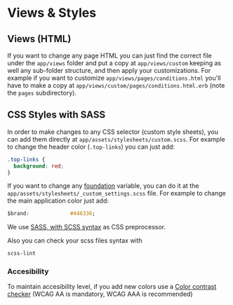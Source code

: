 # Views & Styles

## Views \(HTML\)

If you want to change any page HTML you can just find the correct file under the `app/views` folder and put a copy at `app/views/custom` keeping as well any sub-folder structure, and then apply your customizations. For example if you want to customize `app/views/pages/conditions.html` you'll have to make a copy at `app/views/custom/pages/conditions.html.erb` \(note the `pages` subdirectory\).

## CSS Styles with SASS

In order to make changes to any CSS selector \(custom style sheets\), you can add them directly at `app/assets/stylesheets/custom.scss`. For example to change the header color \(`.top-links`\) you can just add:

```css
.top-links {
  background: red;
}
```

If you want to change any [foundation](http://foundation.zurb.com/) variable, you can do it at the `app/assets/stylesheets/_custom_settings.scss` file. For example to change the main application color just add:

```css
$brand:             #446336;
```

We use [SASS, with SCSS syntax](http://sass-lang.com/guide) as CSS preprocessor.

Also you can check your scss files syntax with

```bash
scss-lint
```

### Accesibility

To maintain accesibility level, if you add new colors use a [Color contrast checker](http://webaim.org/resources/contrastchecker/) \(WCAG AA is mandatory, WCAG AAA is recommended\)

